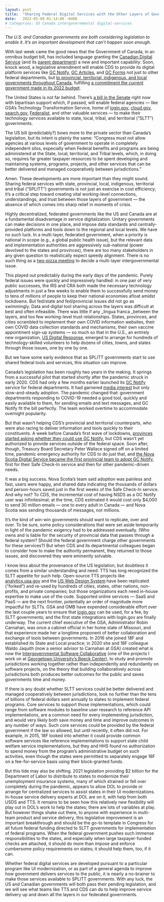 ```yaml
---
layout: post
title:  "Sharing Federal Digital Services with the Other Layers of Government"
date:   2022-05-09 01:14:00 -0400
# categories: US Canada intergovernmental digital-services
---
```


_The U.S. and Canadian governments are both considering legislation to enable it. It’s an important development that can’t happen soon enough._

With last week came the good news that the Government of Canada, in an omnibus budget bill, has included language granting the [Canadian Digital Service](https://digital.canada.ca/) (and its [parent department](https://www.canada.ca/en/treasury-board-secretariat.html)) a new and important capability: Soon, knock wood, a legislative amendment will enable CDS to provide its digital platform services like [GC Notify](https://notification.canada.ca/), [GC Articles](https://articles.alpha.canada.ca/), and [GC Forms](https://forms-formulaires.alpha.canada.ca/en/welcome-bienvenue) not just to other federal departments, but [to provincial, territorial, indigenous, and local governments throughout Canada](https://www.parl.ca/DocumentViewer/en/44-1/bill/C-19/first-reading#ID0E0FK0DA), fulfilling [a commitment the current government made in its 2022 budget](https://budget.gc.ca/2022/report-rapport/chap9-en.html#m173).

The United States is not far behind. There’s [a bill in the Senate](https://www.congress.gov/bill/117th-congress/senate-bill/3890) right now with bipartisan support which, if passed, will enable federal agencies 
— like GSA’s Technology Transformation Service, home of [login.gov](https://www.login.gov/), [cloud.gov](https://cloud.gov/), [search.gov](https://search.gov/), [Federalist](https://federalist.18f.gov/), and other valuable services —  to make their technology services available to state, local, tribal, and territorial (“SLTT”) governments. 
<!--more--> 
The US bill (predictably?) bows more to the private sector than Canada’s legislation, but its intent is plainly the same: “Congress must not allow agencies at various levels of government to operate in completely independent silos, especially when Federal benefits and programs are being administered at the State, local, territorial, and Tribal levels, which, in doing so, requires far greater taxpayer resources to be spent developing and maintaining systems, programs, projects, and other services that can be better delivered and managed cooperatively between jurisdictions.”

Amen. These developments are more important than they might sound. Sharing federal services with state, provincial, local, indigenous, territorial and tribal (“SPLITT”) governments is not just an exercise in cost efficiency; it’s a critical step toward creating vital working-level connections, understandings, and trust between those layers of government — the absence of which comes into sharp relief in moments of crisis.

Highly decentralized, federated governments like the US and Canada are at a fundamental disadvantage in service digitalization. Unitary governments can make decisions in one place, and impose data standards and centrally-provided platforms and tools down to the regional and local levels. We have no such luck. In a multi-layer, federated government, when a priority is national in scope (e.g., a global public health issue), but the relevant data and implementation authorities are aggressively sub-national (power devolved to the states and provinces), there are too many stakeholders in any given question to realistically expect speedy alignment. There is no such thing as a [two-pizza meeting](https://www.theguardian.com/technology/2018/apr/24/the-two-pizza-rule-and-the-secret-of-amazons-success) to decide a multi-layer intergovernmental issue.

This played out predictably during the early days of the pandemic. Purely federal issues were quickly and impressively handled: in one pair of very public successes, the IRS and CRA both made the necessary technology adjustments in just a few weeks to enable them to successfully send money to tens of millions of people to keep their national economies afloat amidst lockdowns. But fed/state and fed/provincial issues did not go as swimmingly. Data and digital tool sharing across the layers was difficult at best and often infeasible. There was little if any _lingua franca _between the layers, and too few working-level trust relationships. States, provinces, and cities scrambled to implement their own COVID information websites, their own COVID data collection standards and mechanisms, their own vaccine appointment sign-up systems — so much so that in the U.S., an entirely new organization, [US Digital Response](https://www.usdigitalresponse.org/), emerged to arrange for hundreds of technology-skilled volunteers to help dozens of cities, towns, and states through those issues, one by one by one.

But we have some early evidence that as SPLITT governments start to use shared federal tools and services, this situation can improve. 

Canada’s legislation has been roughly two years in the making. It springs from a successful pilot that started shortly after the pandemic struck in early 2020. CDS had only a few months earlier launched its [GC Notify](https://notification.canada.ca/) service for federal departments. It had garnered [media interest](https://www.ctvnews.ca/politics/you-ve-got-mail-feds-test-new-e-notification-service-to-save-cash-time-1.4705274) but only slow-and-steady adoption. The pandemic changed that: government departments responding to COVID-19 needed a good tool, quickly and easily available to them, for sending emails and text messages, and GC Notify fit the bill perfectly. The team worked overtime to accommodate overnight popularity.

But that wasn’t helping CDS’s provincial and territorial counterparts, who were also racing to deliver information and tools quickly to their constituents. A week before Canada’s first wave of lockdowns, [provinces started asking whether they could use GC Notify](https://twitter.com/tashclarke73/status/1235859571647713281), but CDS wasn’t yet authorized to provide services outside of the federal space. Soon after, though, Treasury Board Secretary Peter Wallace signed off on a limited time, pandemic emergency authority for CDS to do just that, and [the Nova Scotia Digital Service became the first provincial team to adopt GC Notify](https://twitter.com/tashclarke73/status/1278808603500175361), first for their Safe Check-In service and then for other pandemic-driven needs.

It was a big success. Nova Scotia’s team said adoption was painless and fast, users were happy, and shared data indicating the thousands of dollars and person-hours saved just in the first weeks of the Safe Check-In service. And why not? To CDS, the incremental cost of having NSDS as a GC Notify user was infinitesimal; at the time, CDS estimated it would cost only $4,000 to send 30 million emails — one to every adult in Canada — and Nova Scotia was sending thousands of messages, not millions.

It’s the kind of win-win governments should want to replicate, over and over. To be sure, some policy considerations that were set aside temporarily in light of the pandemic exigency had to be addressed eventually. (Who owns and is liable for the security of provincial data that passes through a federal system? Should the federal government charge other governments for these services?) But when CDS and its departmental colleagues began to consider how to make the authority permanent, they returned to those issues, and discovered they were eminently solvable.

I know less about the provenance of the US legislation, but doubtless it comes from a similar understanding and need. TTS has long recognized the SLTT appetite for such help. Open-source TTS projects like [analytics.usa.gov](https://analytics.usa.gov/) and the [US Web Design System](https://designsystem.digital.gov/) have been replicated (“forked”) and re-used by hundreds of cities, states, other nations, non-profits, and private companies; but those organizations each need in-house expertise to make use of the code. Supported online services — SaaS and PaaS — are the next frontier, potentially an order of magnitude more impactful for SLTTs. GSA and OMB have expended considerable effort over the last couple years to ensure that [login.gov](https://www.login.gov/) can be used, for a fee, by SLTT governments; and the first state integrations with login.gov are finally underway. The current chief executive of the GSA, Administrator Robin Carnahan, was once a cabinet official in her home state of Missouri, and that experience made her a longtime proponent of better collaboration and exchange of tools between governments. In 2016 she joined 18F and established its State and Local practice; in 2020 she and 18F colleague Waldo Jaquith (now a senior advisor to Carnahan at GSA) created what is now the [Intergovernmental Software Collaborative](https://softwarecollaborative.org/) (one of the projects I work on at [Georgetown University’s Beeck Center](https://beeckcenter.georgetown.edu/)), to study and promote jurisdictions working together rather than independently and redundantly on software projects, on the theory that building collaboratively across jurisdictions both produces better outcomes for the public and saves governments time and money.

If there is any doubt whether SLTT services could be better delivered and managed cooperatively between jurisdictions, look no further than the tens of billions of federal dollars sent annually to states to implement federal programs. Core services to support those implementations, which could range from software modules to baseline user research to reference API implementations, are a common need for every implementing jurisdiction, and would very likely both save money and time and improve outcomes in any number of ways. Such core services could be provided by the federal government if the law so allowed, but until recently, it often did not. For example, in 2015, 18F looked into whether it could provide common software services like reference implementations to support state child welfare service implementations, but they and HHS found no authorization to spend money from the program’s administrative budget on such activities, even though the states were permitted to separately engage 18F on a fee-for-service basis using their block-granted funds.

But this tide may also be shifting. 2021 legislation providing $2 billion for the Department of Labor to distribute to states to modernize their unemployment insurance systems, many of which strained or fell over completely during the pandemic, appears to allow DOL to provide or arrange for centralized services to assist states in their UI modernizations. In-house service delivery experts at DOL are on it, with help from both USDS and TTS. It remains to be seen how this relatively new flexibility will play out in DOL’s work to help the states; there are lots of variables at play. But however things shake out there, to anyone with experience in multi-team product and service delivery, this legislative improvement is an important breakthrough and should be the go-to template in Congress for all future federal funding directed to SLTT governments for implementation of federal programs. When the federal government pushes such immense responsibilities to the states, and especially when large taxpayer-funded checks are attached, it should do more than impose and enforce cumbersome policy requirements on states; it should help them, too, if it can.

Whether federal digital services are developed pursuant to a particular program like UI modernization, or as part of a general agenda to improve how government delivers services to the public, it is nearly a no-brainer to make those services available to SPLITT governments. With any luck, the US and Canadian governments will both pass their pending legislation, and we will see what teams like TTS and CDS can do to help improve service delivery up and down all the layers in our federated governments.

